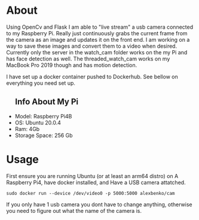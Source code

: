 # About
<p>
  Using OpenCv and Flask I am able to "live stream" a usb camera connected to my Raspberry Pi. Really just continuously grabs the current frame from the camera as an image and updates it on the front end. I am working on a way to save these images and convert them to a video when desired. Currently only the server in the watch_cam folder works on the my Pi and has face detection as well. The threaded_watch_cam works on my MacBook Pro 2019 though and has motion detection.
</p>

<p>I have set up a docker container pushed to Dockerhub. See bellow on everything you need set up.</p>


<ul>
  <h2>Info About My Pi</h2>
  <li>Model: Raspberry Pi4B</li>
  <li>OS: Ubuntu 20.0.4</li>
  <li>Ram: 4Gb</l1>
  <li>Storage Space: 256 Gb</li>
</ul>

# Usage
<p>First ensure you are running Ubuntu (or at least an arm64 distro) on A Raspberry Pi4, have docker installed, and Have a USB camera attatched.</p>
<code>sudo docker run --device /dev/video0 -p 5000:5000 alexbenko/cam</code>
<p>If you only have 1 usb camera you dont have to change anything, otherwise you need to figure out what the name of the camera is.</p>
